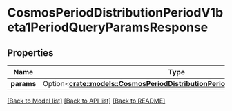 # CosmosPeriodDistributionPeriodV1beta1PeriodQueryParamsResponse

## Properties

Name | Type | Description | Notes
------------ | ------------- | ------------- | -------------
**params** | Option<[**crate::models::CosmosPeriodDistributionPeriodV1beta1PeriodParams**](cosmos.distribution.v1beta1.Params.md)> |  | [optional]

[[Back to Model list]](../README.md#documentation-for-models) [[Back to API list]](../README.md#documentation-for-api-endpoints) [[Back to README]](../README.md)


